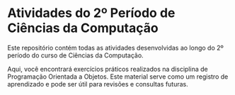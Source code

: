 # Atividades do 2º Período de Ciências da Computação

Este repositório contém todas as atividades desenvolvidas ao longo do 2º período do curso de Ciências da Computação.

Aqui, você encontrará exercícios práticos realizados na disciplina de Programação Orientada a Objetos. 
Este material serve como um registro de aprendizado e pode ser útil para revisões e consultas futuras.
